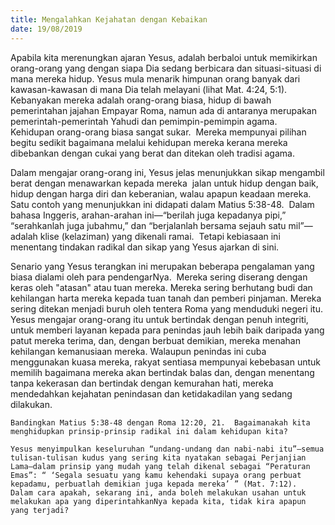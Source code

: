 ```yaml
---
title: Mengalahkan Kejahatan dengan Kebaikan
date: 19/08/2019
---
```


Apabila kita merenungkan ajaran Yesus, adalah berbaloi untuk memikirkan orang-orang yang dengan siapa Dia sedang berbicara dan situasi-situasi di mana mereka hidup. Yesus mula menarik himpunan orang banyak dari kawasan-kawasan di mana Dia telah melayani (lihat Mat. 4:24, 5:1).  Kebanyakan mereka adalah orang-orang biasa, hidup di bawah pemerintahan jajahan Empayar Roma, namun ada di antaranya merupakan pemerintah-pemerintah Yahudi dan pemimpin-pemimpin agama.  Kehidupan orang-orang biasa sangat sukar.  Mereka mempunyai pilihan begitu sedikit bagaimana melalui kehidupan mereka kerana mereka dibebankan dengan cukai yang berat dan ditekan oleh tradisi agama.

Dalam mengajar orang-orang ini, Yesus jelas menunjukkan sikap mengambil berat dengan menawarkan kepada mereka  jalan untuk hidup dengan baik, hidup dengan harga diri dan keberanian, walau apapun keadaan mereka.  Satu contoh yang menunjukkan ini didapati dalam Matius 5:38-48.  Dalam bahasa Inggeris, arahan-arahan ini—“berilah juga kepadanya pipi,” “serahkanlah juga jubahmu,” dan “berjalanlah bersama sejauh satu mil”—adalah klise (kelaziman) yang dikenali ramai.  Tetapi kebiasaan ini  menentang tindakan radikal dan sikap yang Yesus ajarkan di sini.

Senario yang Yesus terangkan ini merupakan beberapa pengalaman yang biasa dialami oleh para pendengarNya.  Mereka sering diserang dengan keras oleh "atasan" atau tuan mereka. Mereka sering berhutang budi dan kehilangan harta mereka kepada tuan tanah dan pemberi pinjaman. Mereka sering ditekan menjadi buruh oleh tentera Roma yang menduduki negeri itu.  Yesus mengajar orang-orang itu untuk bertindak dengan penuh integriti, untuk memberi layanan kepada para penindas jauh lebih baik daripada yang patut mereka terima, dan, dengan berbuat demikian, mereka menahan kehilangan kemanusiaan mereka. Walaupun penindas ini cuba menggunakan kuasa mereka, rakyat sentiasa mempunyai kebebasan untuk memilih bagaimana mereka akan bertindak balas dan, dengan menentang tanpa kekerasan dan bertindak dengan kemurahan hati, mereka mendedahkan kejahatan penindasan dan ketidakadilan yang sedang dilakukan.

`Bandingkan Matius 5:38-48 dengan Roma 12:20, 21.  Bagaimanakah kita menghidupkan prinsip-prinsip radikal ini dalam kehidupan kita?`

`Yesus menyimpulkan keseluruhan “undang-undang dan nabi-nabi itu”—semua tulisan-tulisan kudus yang sering kita nyatakan sebagai Perjanjian Lama—dalam prinsip yang mudah yang telah dikenal sebagai “Peraturan Emas”: “ ‘Segala sesuatu yang kamu kehendaki supaya orang perbuat kepadamu, perbuatlah demikian juga kepada mereka’ ” (Mat. 7:12).  Dalam cara apakah, sekarang ini, anda boleh melakukan usahan untuk melakukan apa yang diperintahkanNya kepada kita, tidak kira apapun yang terjadi?`